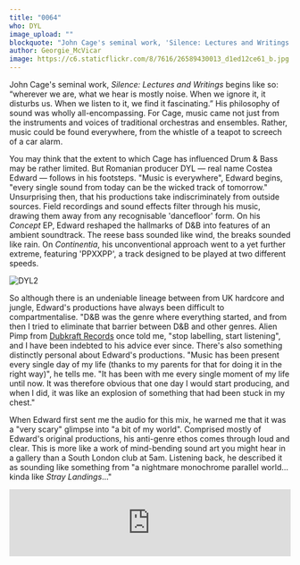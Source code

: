 ```yaml
---
title: "0064"
who: DYL
image_upload: ""
blockquote: "John Cage's seminal work, 'Silence: Lectures and Writings' begins like so: “wherever we are, what we hear is mostly noise. When we ignore it, it disturbs us. When we listen to it, we find it fascinating.” His philosophy of sound was wholly all-encompassing. For Cage, music came not just from the instruments and voices of traditional orchestras and ensembles. Rather, music could be found everywhere, from the whistle of a teapot to screech of a car alarm. "
author: Georgie_McVicar
image: https://c6.staticflickr.com/8/7616/26589430013_d1ed12ce61_b.jpg
---
```

John Cage's seminal work, _Silence: Lectures and Writings_ begins like so: “wherever we are, what we hear is mostly noise. When we ignore it, it disturbs us. When we listen to it, we find it fascinating.” His philosophy of sound was wholly all-encompassing. For Cage, music came not just from the instruments and voices of traditional orchestras and ensembles. Rather, music could be found everywhere, from the whistle of a teapot to screech of a car alarm. 

You may think that the extent to which Cage has influenced Drum & Bass may be rather limited. But Romanian producer DYL  — real name Costea Edward  — follows in his footsteps. "Music is everywhere", Edward begins, "every single sound from today can be the wicked track of tomorrow." Unsurprising then, that his productions take indiscriminately from outside sources. Field recordings and sound effects filter through his music, drawing them away from any recognisable 'dancefloor' form. On his _Concept_ EP, Edward reshaped the hallmarks of D&B into features of an ambient soundtrack. The reese bass sounded like wind, the breaks sounded like rain. On _Continentia_, his unconventional approach went to a yet further extreme, featuring 'PPXXPP', a track designed to be played at two different speeds. 

![DYL2](https://c7.staticflickr.com/8/7485/26588379174_d2f61d8099_b.jpg)

So although there is an undeniable lineage between from UK hardcore and jungle, Edward's productions have always been difficult to compartmentalise. "D&B was the genre where everything started, and from then I tried to eliminate that barrier between D&B and other genres. Alien Pimp from [Dubkraft Records](https://www.facebook.com/DubKraftRec/) once told me, "stop labelling, start listening", and I have been indebted to his advice ever since. There's also something distinctly personal about Edward's productions. "Music has been present every single day of my life (thanks to my parents for that for doing it in the right way)", he tells me. "It has been with me every single moment of my life until now. It was therefore obvious that one day I would start producing, and when I did, it was like an explosion of something that had been stuck in my chest." 

When Edward first sent me the audio for this mix, he warned me that it was a "very scary" glimpse into "a bit of my world". Comprised mostly of Edward's original productions, his anti-genre ethos comes through loud and clear. This is more like a work of mind-bending sound art you might hear in a gallery than a South London club at 5am. Listening back, he described it as sounding like something from "a nightmare monochrome parallel world... kinda like _Stray Landings_..." 

<iframe width="100%" height="120" src="https://www.mixcloud.com/widget/iframe/?feed=https%3A%2F%2Fwww.mixcloud.com%2Fstraylandings%2F0064-dyl%2F&hide_cover=1" frameborder="0"></iframe>